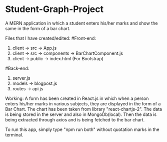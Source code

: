 # Student-Graph-Project
A MERN application in which a student enters his/her marks and show the same in the form of a bar chart.

Files that I have created/edited:
#Front-end:
1. client -> src -> App.js
2. client -> src -> components -> BarChartComponent.js
3. client -> public -> index.html (For Bootstrap)

#Back-end:
1. server.js
2. models -> blogpost.js
3. routes -> api.js

Working:
A form has been created in React.js in which when a person enters his/her marks in various subjects, they are displayed in the form of a
Bar Chart. The chart has been taken from library "react-chartjs-2". The data is being stored in the server and also in MongoDb(local).
Then the data is being extracted through axios and is being fetched to the bar chart.

To run this app, simply type "npm run both" without quotation marks in the terminal.

